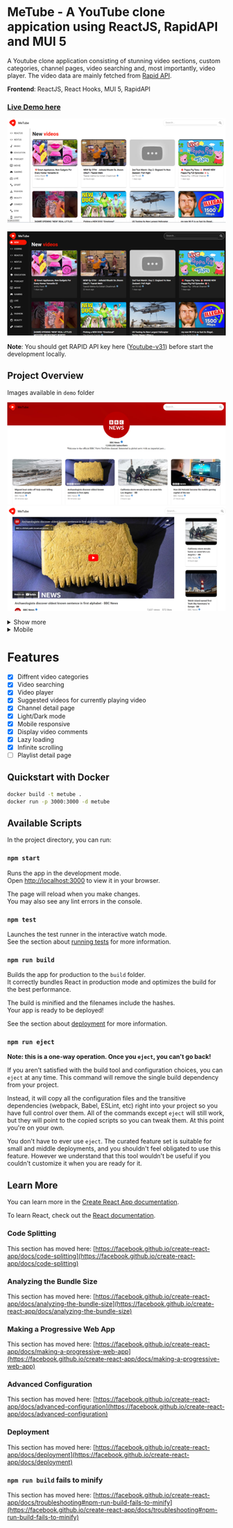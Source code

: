 # MeTube - A YouTube clone appication using ReactJS, RapidAPI and MUI 5

A Youtube clone application consisting of stunning video sections, custom categories, channel pages, video searching and, most importantly, video player. The video data are mainly fetched from [Rapid API](https://rapidapi.com/hub).  

**Frontend**: ReactJS, React Hooks, MUI 5, RapidAPI

### [Live Demo here](https://metube-animate.netlify.app/)

<p align="center">
    <img src = "demo/homepage.png" alt="homepage">
    <br />
    <br />
    <img src = "demo/dark-theme.png" alt="homepage">
</p>

**Note**: You should get RAPID API key here ([Youtube-v31](https://rapidapi.com/ytdlfree/api/youtube-v31)) before start the development locally.

## Project Overview
Images available in `demo` folder

![Channel Page](demo/channel-page.png)
![Video page](demo/video-page.png)

<details>
    <summary>Show more</summary>
    <img src="demo/comments.png" alt="mobile">
    <img src="demo/lazy_loading.png" alt="mobile">
</details>

<details>
    <summary>Mobile</summary>
    <img src="demo/mobile.png" alt="mobile">
    <img src="demo/mobile_dark.png" alt="mobile">
    <img src="demo/mobile_channel.png" alt="mobile">
    <img src="demo/mobile_dark_player.png" alt="mobile">
</details>

# Features
- [x] Diffrent video categories
- [x] Video searching
- [x] Video player
- [x] Suggested videos for currently playing video
- [x] Channel detail page
- [x] Light/Dark mode
- [x] Mobile responsive
- [x] Display video comments
- [x] Lazy loading
- [x] Infinite scrolling
- [ ] Playlist detail page

## Quickstart with Docker
```bash
docker build -t metube .
docker run -p 3000:3000 -d metube
```

## Available Scripts

In the project directory, you can run:

### `npm start`

Runs the app in the development mode.\
Open [http://localhost:3000](http://localhost:3000) to view it in your browser.

The page will reload when you make changes.\
You may also see any lint errors in the console.

### `npm test`

Launches the test runner in the interactive watch mode.\
See the section about [running tests](https://facebook.github.io/create-react-app/docs/running-tests) for more information.

### `npm run build`

Builds the app for production to the `build` folder.\
It correctly bundles React in production mode and optimizes the build for the best performance.

The build is minified and the filenames include the hashes.\
Your app is ready to be deployed!

See the section about [deployment](https://facebook.github.io/create-react-app/docs/deployment) for more information.

### `npm run eject`

**Note: this is a one-way operation. Once you `eject`, you can't go back!**

If you aren't satisfied with the build tool and configuration choices, you can `eject` at any time. This command will remove the single build dependency from your project.

Instead, it will copy all the configuration files and the transitive dependencies (webpack, Babel, ESLint, etc) right into your project so you have full control over them. All of the commands except `eject` will still work, but they will point to the copied scripts so you can tweak them. At this point you're on your own.

You don't have to ever use `eject`. The curated feature set is suitable for small and middle deployments, and you shouldn't feel obligated to use this feature. However we understand that this tool wouldn't be useful if you couldn't customize it when you are ready for it.

## Learn More

You can learn more in the [Create React App documentation](https://facebook.github.io/create-react-app/docs/getting-started).

To learn React, check out the [React documentation](https://reactjs.org/).

### Code Splitting

This section has moved here: [https://facebook.github.io/create-react-app/docs/code-splitting](https://facebook.github.io/create-react-app/docs/code-splitting)

### Analyzing the Bundle Size

This section has moved here: [https://facebook.github.io/create-react-app/docs/analyzing-the-bundle-size](https://facebook.github.io/create-react-app/docs/analyzing-the-bundle-size)

### Making a Progressive Web App

This section has moved here: [https://facebook.github.io/create-react-app/docs/making-a-progressive-web-app](https://facebook.github.io/create-react-app/docs/making-a-progressive-web-app)

### Advanced Configuration

This section has moved here: [https://facebook.github.io/create-react-app/docs/advanced-configuration](https://facebook.github.io/create-react-app/docs/advanced-configuration)

### Deployment

This section has moved here: [https://facebook.github.io/create-react-app/docs/deployment](https://facebook.github.io/create-react-app/docs/deployment)

### `npm run build` fails to minify

This section has moved here: [https://facebook.github.io/create-react-app/docs/troubleshooting#npm-run-build-fails-to-minify](https://facebook.github.io/create-react-app/docs/troubleshooting#npm-run-build-fails-to-minify)
